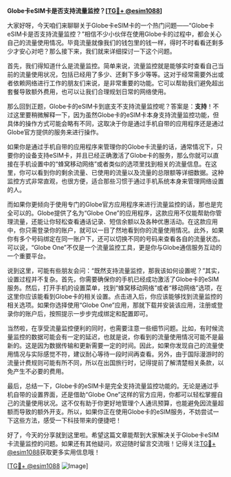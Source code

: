 **Globe卡eSIM卡是否支持流量监控？[[TG💪+ @esim1088](https://t.me/s/esim1088)]**

大家好呀，今天咱们来聊聊关于Globe卡eSIM卡的一个热门问题——“Globe卡eSIM卡是否支持流量监控？”相信不少小伙伴在使用Globe卡的过程中，都会关心自己的流量使用情况。毕竟流量就像我们的钱包里的钱一样，得时不时看看还剩多少才安心对吧？那么接下来，我们就来详细探讨一下这个问题。

首先，我们得知道什么是流量监控。简单来说，流量监控就是能够实时查看自己当前的流量使用状况，包括已经用了多少、还剩下多少等等。这对于经常需要外出或者依赖网络进行工作的朋友们来说，是非常重要的功能。它可以帮助我们避免超出套餐导致额外费用，也可以让我们合理规划日常的网络使用。

那么回到正题，Globe卡的eSIM卡到底支不支持流量监控呢？答案是：**支持**！不过这里要稍微解释一下，因为虽然Globe卡的eSIM卡本身支持流量监控功能，但具体的操作方式可能会略有不同，这取决于你是通过手机自带的应用程序还是通过Globe官方提供的服务来进行操作。

如果你是通过手机自带的应用程序来管理你的Globe卡流量的话，通常情况下，只要你的设备支持eSIM卡，并且已经正确激活了Globe卡的服务，那么你就可以直接在手机设置中的“蜂窝移动网络”或者类似的选项里找到相关的流量信息。在这里，你可以看到你的剩余流量、已使用的流量以及流量的总限额等详细数据。这种监控方式非常直观，也很方便，适合那些习惯于通过手机系统本身来管理网络设置的人。

而如果你更倾向于使用专门的Globe官方应用程序来进行流量监控的话，那也是完全可以的。Globe提供了名为“Globe One”的应用程序，这款应用不仅能帮助你管理流量，还能让你轻松查看通话记录、短信余额以及各种优惠活动。在这款应用中，你只需登录你的账户，就可以一目了然地看到你的流量使用情况。此外，如果你有多个号码绑定在同一账户下，还可以切换不同的号码来查看各自的流量状态。可以说，“Globe One”不仅是一个流量监控工具，更是你与Globe通信服务互动的一个重要平台。

说到这里，可能有些朋友会问：“既然支持流量监控，那我该如何设置呢？”其实，设置过程并不复杂。首先，你需要确保你的手机已经成功激活了Globe卡的eSIM服务。然后，打开手机的设置菜单，找到“蜂窝移动网络”或者“移动网络”选项，在这里你应该能看到Globe卡的相关设置。点击进入后，你应该能够找到流量监控的相关选项。如果你选择使用“Globe One”应用，那就下载并安装该应用，注册或登录你的账户后，按照提示一步步完成绑定和配置即可。

当然啦，在享受流量监控便利的同时，也需要注意一些细节问题。比如，有时候流量监控的数据可能会有一定的延迟，也就是说，你看到的流量使用情况可能不是最新的。这是因为数据传输和更新需要一定的时间。因此，如果你发现自己的流量使用情况与实际感觉不符，建议耐心等待一段时间再查看。另外，由于国际漫游时的流量计费规则可能有所不同，所以在出国旅行时，记得提前了解清楚相关条款，以免产生不必要的费用。

最后，总结一下，Globe卡的eSIM卡是完全支持流量监控功能的。无论是通过手机自带的设置界面，还是借助“Globe One”这样的官方应用，你都可以轻松掌握自己的流量使用状况。这不仅有助于你更好地管理个人通讯预算，也能避免因流量超额而导致的额外开支。所以，如果你正在使用Globe卡的eSIM服务，不妨尝试一下这些方法，感受一下科技带来的便捷吧！

好了，今天的分享就到这里啦。希望这篇文章能帮到大家解决关于Globe卡eSIM卡流量监控的问题。如果还有其他疑问，欢迎随时留言交流哦！记得关注[TG💪+ @esim1088](https://t.me/s/esim1088)获取更多实用信息哦！

[[TG💪+ @esim1088](https://t.me/s/esim1088) ![Image](https://i.postimg.cc/4NQfJmqS/Snipaste-2025-05-13-00-14-12.png)]